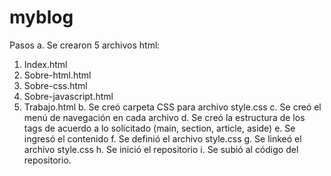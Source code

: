 # myblog
Pasos
a.	Se crearon 5 archivos html:
1.	Index.html
2.	Sobre-html.html
3.	Sobre-css.html
4.	Sobre-javascript.html
5.	Trabajo.html
b.	Se creó carpeta CSS para archivo style.css
c.	Se creó el menú de navegación en cada archivo
d.	Se creó la estructura de los tags de acuerdo a lo solicitado (main, section, article, aside)
e.	Se ingresó el contenido
f.	Se definió el archivo style.css
g.	Se linkeó el archivo style.css
h.	Se inició el repositorio
i.	Se subió al código del repositorio.
